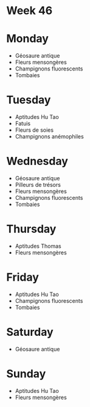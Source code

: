 # Week 46

# Monday

* Géosaure antique
* Fleurs mensongères
* Champignons fluorescents
* Tombaies

# Tuesday

* Aptitudes Hu Tao
* Fatuis
* Fleurs de soies
* Champignons anémophiles

# Wednesday

* Géosaure antique
* Pilleurs de trésors
* Fleurs mensongères
* Champignons fluorescents
* Tombaies

# Thursday

* Aptitudes Thomas
* Fleurs mensongères

# Friday

* Aptitudes Hu Tao
* Champignons fluorescents
* Tombaies

# Saturday

* Géosaure antique

# Sunday

* Aptitudes Hu Tao
* Fleurs mensongères
